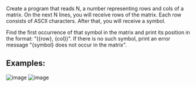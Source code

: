 Create a program that reads N, a number representing rows and cols of a matrix. On the next N lines, you will receive rows of the matrix. Each row consists of ASCII characters. After that, you will receive a symbol. 

Find the first occurrence of that symbol in the matrix and print its position in the format: "({row}, {col})". If there is no such symbol, print an error message "{symbol} does not occur in the matrix".

## Examples:

![image](https://user-images.githubusercontent.com/45227327/213807639-73377724-f491-417a-a5a8-ba6c3f690f64.png)
![image](https://user-images.githubusercontent.com/45227327/213807924-6ad2dee3-1361-411a-9b50-97fc236eb917.png)

